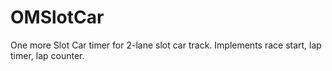 # OMSlotCar
One more Slot Car timer for 2-lane slot car track. Implements race start, lap timer, lap counter.
